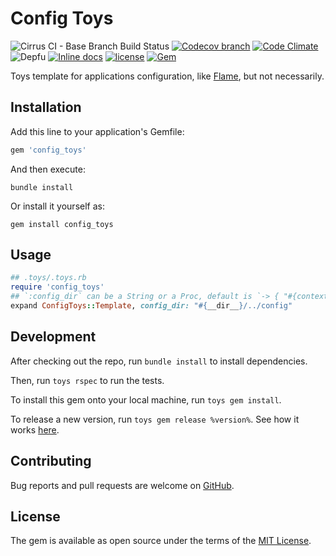 # Config Toys

![Cirrus CI - Base Branch Build Status](https://img.shields.io/cirrus/github/AlexWayfer/config_toys?style=flat-square)
[![Codecov branch](https://img.shields.io/codecov/c/github/AlexWayfer/config_toys/master.svg?style=flat-square)](https://codecov.io/gh/AlexWayfer/config_toys)
[![Code Climate](https://img.shields.io/codeclimate/maintainability/AlexWayfer/config_toys.svg?style=flat-square)](https://codeclimate.com/github/AlexWayfer/config_toys)
![Depfu](https://img.shields.io/depfu/AlexWayfer/config_toys?style=flat-square)
[![Inline docs](https://inch-ci.org/github/AlexWayfer/config_toys.svg?branch=master)](https://inch-ci.org/github/AlexWayfer/config_toys)
[![license](https://img.shields.io/github/license/AlexWayfer/config_toys.svg?style=flat-square)](https://github.com/AlexWayfer/config_toys/blob/master/LICENSE.txt)
[![Gem](https://img.shields.io/gem/v/config_toys.svg?style=flat-square)](https://rubygems.org/gems/config_toys)

Toys template for applications configuration,
like [Flame](https://github.com/AlexWayfer/flame), but not necessarily.

## Installation

Add this line to your application's Gemfile:

```ruby
gem 'config_toys'
```

And then execute:

```shell
bundle install
```

Or install it yourself as:

```shell
gem install config_toys
```

## Usage

```ruby
## .toys/.toys.rb
require 'config_toys'
## `:config_dir` can be a String or a Proc, default is `-> { "#{context_directory}/config" }`
expand ConfigToys::Template, config_dir: "#{__dir__}/../config"
```

## Development

After checking out the repo, run `bundle install` to install dependencies.

Then, run `toys rspec` to run the tests.

To install this gem onto your local machine, run `toys gem install`.

To release a new version, run `toys gem release %version%`.
See how it works [here](https://github.com/AlexWayfer/gem_toys#release).

## Contributing

Bug reports and pull requests are welcome on [GitHub](https://github.com/AlexWayfer/config_toys).

## License

The gem is available as open source under the terms of the
[MIT License](https://opensource.org/licenses/MIT).
